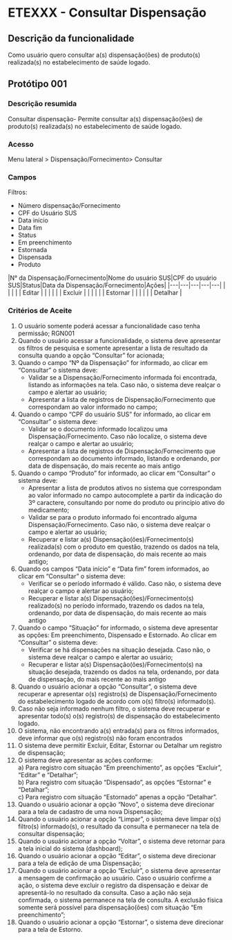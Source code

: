 # ETEXXX - Consultar Dispensação <!-- Estou criando do zero este .md de acordo com o docx. -->

## Descrição da funcionalidade 

Como usuário quero consultar a(s) dispensação(ões) de produto(s) realizada(s) no estabelecimento de saúde logado. 

## Protótipo 001 

### Descrição resumida  
Consultar dispensação- Permite consultar a(s) dispensação(ões) de produto(s) realizada(s) no estabelecimento de saúde logado. 

### Acesso
Menu lateral > Dispensação/Fornecimento> Consultar 

### Campos

Filtros: 

- Número dispensação/Fornecimento 
- CPF do Usuário SUS 
- Data início 
- Data fim 
- Status 
- Em preenchimento 
- Estornada 
- Dispensada 
- Produto 

 
|N° da Dispensação/Fornecimento|Nome do usuário SUS|CPF do usuário SUS|Status|Data da Dispensação/Fornecimento|Ações| 
|---|---|---|---|---|
|   |   |   |   | Editar |
|   |   |   |   | Excluir |
|   |   |   |   | Estornar |
|   |   |   |   | Detalhar |


### Critérios de Aceite 

1. O usuário somente poderá acessar a funcionalidade caso tenha permissão; RGN001  
2. Quando o usuário acessar a funcionalidade, o sistema deve apresentar os filtros de pesquisa e somente apresentar a lista de resultado da consulta quando a opção “Consultar” for acionada;  
3. Quando o campo “Nº da Dispensação” for informado, ao clicar em “Consultar” o sistema deve: 
    - Validar se a Dispensação/Fornecimento informada foi encontrada, listando as informações na tela. Caso não, o sistema deve realçar o campo e alertar ao usuário;  
    - Apresentar a lista de registros de Dispensação/Fornecimento que correspondam ao valor informado no campo; 
4. Quando o campo “CPF do usuário SUS” for informado, ao clicar em “Consultar” o sistema deve: 
    - Validar se o documento informado localizou uma Dispensação/Fornecimento. Caso não localize, o sistema deve realçar o campo e alertar ao usuário; 
    - Apresentar a lista de registros de Dispensação/Fornecimento que correspondam ao documento informado, listando e ordenando, por data de dispensação, do mais recente ao mais antigo 
5. Quando o campo “Produto” for informado, ao clicar em “Consultar” o sistema deve: 
    - Apresentar a lista de produtos ativos no sistema que correspondam ao valor informado no campo autocomplete a partir da indicação do 3º caractere, consultando por nome do produto ou princípio ativo do medicamento; 
    - Validar se para o produto informado foi encontrado alguma Dispensação/Fornecimento. Caso não, o sistema deve realçar o campo e alertar ao usuário; 
    - Recuperar e listar a(s) Dispensação(ões)/Fornecimento(s) realizada(s) com o produto em questão, trazendo os dados na tela, ordenando, por data de dispensação, do mais recente ao mais antigo; 
6. Quando os campos “Data início” e “Data fim” forem informados, ao clicar em “Consultar” o sistema deve: 
    - Verificar se o período informado é válido.  Caso não, o sistema deve realçar o campo e alertar ao usuário;  
    - Recuperar e listar a(s) Dispensação(ões)/Fornecimento(s) realizado(s) no período informado, trazendo os dados na tela, ordenando, por data de dispensação, do mais recente ao mais antigo 
7. Quando o campo “Situação” for informado, o sistema deve apresentar as opções: Em preenchimento, Dispensado e Estornado. Ao clicar em “Consultar” o sistema deve: 
    - Verificar se há dispensações na situação desejada.  Caso não, o sistema deve realçar o campo e alertar ao usuário; 
    - Recuperar e listar a(s) Dispensação(ões)/Fornecimento(s) na situação desejada, trazendo os dados na tela, ordenando, por data de dispensação, do mais recente ao mais antigo 
8. Quando o usuário acionar a opção “Consultar”, o sistema deve recuperar e apresentar o(s) registro(s) de Dispensação/Fornecimento do estabelecimento logado de acordo com o(s) filtro(s) informado(s).  
9. Caso não seja informado nenhum filtro, o sistema deve recuperar e apresentar todo(s) o(s) registro(s) de dispensação do estabelecimento logado.  
10. O sistema, não encontrando a(s) entrada(s) para os filtros informados, deve informar que o(s) registro(s) não foram encontrados 
11. O sistema deve permitir Excluir, Editar, Estornar ou Detalhar um registro de dispensação;  
12. O sistema deve apresentar as ações conforme:  
    a) Para registro com situação “Em preenchimento”, as opções “Excluir”, “Editar” e “Detalhar”;    
    b) Para registro com situação “Dispensado”, as opções “Estornar” e “Detalhar”;  
    c) Para registro com situação “Estornado” apenas a opção “Detalhar”.  
13. Quando o usuário acionar a opção “Novo”, o sistema deve direcionar para a tela de cadastro de uma nova Dispensação; 
14. Quando o usuário acionar a opção “Limpar”, o sistema deve limpar o(s) filtro(s) informado(s), o resultado da consulta e permanecer na tela de consultar dispensação;   
15. Quando o usuário acionar a opção “Voltar”, o sistema deve retornar para a tela inicial do sistema (dashboard);  
16. Quando o usuário acionar a opção “Editar”, o sistema deve direcionar para a tela de edição de uma Dispensação; 
17. Quando o usuário acionar a opção “Excluir”, o sistema deve apresentar a mensagem de confirmação ao usuário. Caso o usuário confirme a ação, o sistema deve excluir o registro da dispensação e deixar de apresentá-lo no resultado da consulta. Caso a ação não seja confirmada, o sistema permanece na tela de consulta. A exclusão física somente será possível para dispensação(ões) com situação “Em preenchimento”;  
18. Quando o usuário acionar a opção “Estornar”, o sistema deve direcionar para a tela de Estorno. 

 